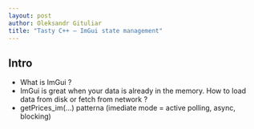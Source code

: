 ```yaml
---
layout: post
author: Oleksandr Gituliar
title: "Tasty C++ – ImGui state management"
---
```


## Intro

- What is ImGui ?
- ImGui is great when your data is already in the memory. How to load data from disk or fetch from
  network ?
- getPrices_im(...) patterna (imediate mode = active polling, async, blocking)
